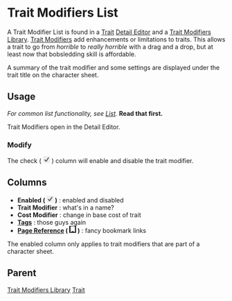 # Trait Modifiers List
A Trait Modifier List is found in a [Trait](./Trait.md "Trait") [Detail Editor](./Detail%20Editor.md "Detail Editor") and a [Trait Modifiers Library](./Library%20Tree.md "Library Tree:Trait Modifiers"). [Trait Modifiers](./Trait%20Modifiers.md "Trait Modifiers") add enhancements or limitations to traits. This allows a trait to go from *horrible* to *really horrible* with a drag and a drop, but at least now that bobsledding skill is affordable.

A summary of the trait modifier and some settings are displayed under the trait title on the character sheet.

## Usage
*For common list functionality, see [List](./List.md "List").* **Read that first.**

Trait Modifiers open in the Detail Editor.

### Modify
The check ( ![](./img/check.png) ) column will enable and disable the trait modifier.

## Columns
- **Enabled ( ![](./img/check.png) )** : enabled and disabled
- **Trait Modifier** : what's in a name?
- **Cost Modifier** : change in base cost of trait
- **[Tags](./Tags.md "Tags")** : those guys again
- **[Page Reference](./Page%20Reference.md "Page Reference") ( ![](./img/flag.png "Reference") )** : fancy bookmark links

The enabled column only applies to trait modifiers that are part of a character sheet.

## Parent
[Trait Modifiers Library](./Library%20Tree.md "Library Tree:Trait Modifiers")
[Trait](./Trait.md "Trait")
